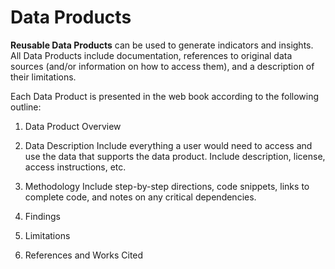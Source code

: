 # Data Products

**Reusable Data Products** can be used to generate indicators and insights. All Data Products include documentation, references to original data sources (and/or information on how to access them), and a description of their limitations.

Each Data Product is presented in the web book according to the following outline:

1. Data Product Overview

2. Data Description
   Include everything a user would need to access and use the data that supports the data product. Include description, license, access instructions, etc.

4. Methodology
   Include step-by-step directions, code snippets, links to complete code, and notes on any critical dependencies. 

6. Findings

7. Limitations

8. References and Works Cited
